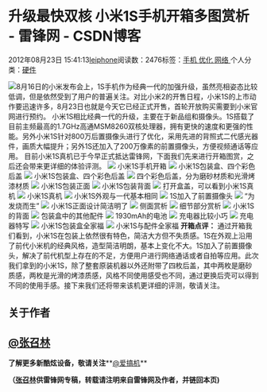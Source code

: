 
# 升级最快双核 小米1S手机开箱多图赏析 - 雷锋网 - CSDN博客


2012年08月23日 15:41:13[leiphone](https://me.csdn.net/leiphone)阅读数：2476标签：[手机																](https://so.csdn.net/so/search/s.do?q=手机&t=blog)[优化																](https://so.csdn.net/so/search/s.do?q=优化&t=blog)[网络																](https://so.csdn.net/so/search/s.do?q=网络&t=blog)[
							](https://so.csdn.net/so/search/s.do?q=优化&t=blog)[
																					](https://so.csdn.net/so/search/s.do?q=手机&t=blog)个人分类：[硬件																](https://blog.csdn.net/leiphone/article/category/877730)
[
																								](https://so.csdn.net/so/search/s.do?q=手机&t=blog)


![](http://www.leiphone.com/wp-content/uploads/2012/08/1115.jpg)8月16日的小米发布会上，1S手机作为经典一代的加强升级，虽然亮相姿态比较低调，但是依然受到了用户的普遍关注。对比小米2的开售日程，小米1S的上市动作要迅速许多，8月23日也就是今天它已经正式开售，首轮开放购买需要到小米官网进行预约。
小米1S相比经典一代的升级，主要在于新品组和摄像头。1S搭载了目前主频最高的1.7GHz高通MSM8260双核处理器，拥有更快的速度和更强的性能。另外小米1S针对800万后置摄像头进行了优化，采用先进的背照式二代感光器件，画质大幅提升；另外1S还加入了200万像素的前置摄像头，方便视频通话等应用。
目前小米1S真机已于今早正式抵达雷锋网，下面我们先来进行开箱图赏，之后还会带来更详细的体验评测。
![](http://www.leiphone.com/wp-content/uploads/2012/08/01.jpg)
小米1S手机开箱
![](http://www.leiphone.com/wp-content/uploads/2012/08/04.jpg)
小米1S包装盒、四个彩色后盖
![](http://www.leiphone.com/wp-content/uploads/2012/08/05.jpg)
小米1S包装盒、四个彩色后盖
![](http://www.leiphone.com/wp-content/uploads/2012/08/06.jpg)
四个彩色后盖，分为磨砂材质和光滑烤漆材质
![](http://www.leiphone.com/wp-content/uploads/2012/08/07.jpg)
小米1S包装正面
![](http://www.leiphone.com/wp-content/uploads/2012/08/08.jpg)
小米1S包装背面
![](http://www.leiphone.com/wp-content/uploads/2012/08/09.jpg)
打开盒盖，可以看到小米1S真机
![](http://www.leiphone.com/wp-content/uploads/2012/08/103.jpg)
小米1S真机
![](http://www.leiphone.com/wp-content/uploads/2012/08/1114.jpg)
小米1S外观与一代基本相同
![](http://www.leiphone.com/wp-content/uploads/2012/08/1211.jpg)
1S加入了前置摄像头
![](http://www.leiphone.com/wp-content/uploads/2012/08/133.jpg)
“为发烧而生”
![](http://www.leiphone.com/wp-content/uploads/2012/08/142.jpg)
小米1S正面设计简洁明了
![](http://www.leiphone.com/wp-content/uploads/2012/08/151.jpg)
侧面赏析
![](http://www.leiphone.com/wp-content/uploads/2012/08/162.jpg)
细节部分赏析
![](http://www.leiphone.com/wp-content/uploads/2012/08/172.jpg)
小米1S的背面
![](http://www.leiphone.com/wp-content/uploads/2012/08/181.jpg)
包装盒中的其他配件
![](http://www.leiphone.com/wp-content/uploads/2012/08/191.jpg)
1930mAh的电池
![](http://www.leiphone.com/wp-content/uploads/2012/08/201.jpg)
充电器比较小巧
![](http://www.leiphone.com/wp-content/uploads/2012/08/2110.jpg)
充电器特写
![](http://www.leiphone.com/wp-content/uploads/2012/08/225.jpg)
小米1S包装盒全家福
![](http://www.leiphone.com/wp-content/uploads/2012/08/261.jpg)
小米1S与配件全家福
**开箱点评：**
通过开箱我们看到，小米1S在包装上依然很有特色，简洁大方但不失质感。1S在外观上沿用了前代小米机的经典风格，造型简洁明朗，基本上变化不大。1S加入了前置摄像头，解决了前代机型上存在的不足，方便用户进行网络通话或者自拍等应用。此次我们拿到的小米1S，除了整套原装机器以外还附带了四枚后盖，其中两枚是磨砂质感，两枚是光滑的烤漆质感，风格不同使用感受也不同，通过更换后壳可以得到不同的使用手感。接下来我们还将带来该机更详细的评测，敬请关注。
## 关于作者
## [@张召林](http://weibo.com/u/2276891600?wvr=3.6&lf=reg)
**了解更多新酷炫设备，敬请关注****[@爱搞机](http://weibo.com/u/2708473010)**

**（****[张召林](http://www.leiphone.com/author/%E5%BC%A0%E5%8F%AC%E6%9E%97)****供****雷锋网****专稿，转载请注明来自雷锋网及作者，并链回本页)**

